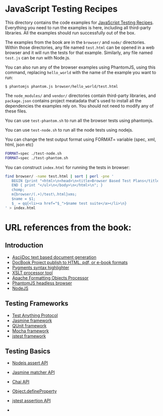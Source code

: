 JavaScript Testing Recipes
==========================

This directory contains the code examples for [JavaScript Testing
Recipes](http://jstesting.jcoglan.com). Everything you need to run the examples
is here, including all third-party libraries. All the examples should run
successfully out of the box.

The examples from the book are in the `browser/` and `node/` directories. Within
those directories, any file named `test.html` can be opened in a web browser and
it will run the tests for that example. Similarly, any file named `test.js` can
be run with Node.js.

You can also run any of the browser examples using PhantomJS, using this
command, replacing `hello_world` with the name of the example you want to run:

    $ phantomjs phantom.js browser/hello_world/test.html

The `node_modules/` and `vendor/` directories contain third-party libraries, and
`package.json` contains project meatadata that's used to install all the
dependencies the examples rely on. You should not need to modify any of these
files.

You can use `test-phantom.sh` to run all the browser tests using phantomjs.

You can use `test-node.sh` to run all the node tests using nodejs.

You can change the test output format using FORMAT= variable (spec, xml, html, json etc)

```bash
FORMAT=spec ./test-node.sh
FORMAT=spec ./test-phantom.sh
```

You can construct `index.html` for running the tests in browser:

```bash
find browser/ -name test.html | sort | perl -pne '
   BEGIN {print "<html>\n<head>\n<title>Browser Based Test Plans</title>\n<style>\nbody {\nbackground: black;\ncolor: yellow;\n}\n</style>\n</head>\n<body>\n<h4>Browser Based Test Plans</h4>\n<ul>\n"; }
   END { print "</ul>\n</body>\n</html>\n"; }
   chomp;
   m{browser/(.+)/test\.html}xms;
   $name = $1;
   $_ = qq{<li><a href="$_">$name test suite</a></li>\n}
' > index.html
```

# URL references from the book:

## Introduction

 * [AsciiDoc text based document generation](http://www.methods.co.nz/asciidoc/#_introduction)
 * [DocBook Project publish to HTML, pdf, or e-book formats](http://docbook.sourceforge.net/)
 * [Pygments syntax highlighter](http://pygments.org/)
 * [XSLT processor tool](http://xmlsoft.org/XSLT/xsltproc2.html)
 * [Apache Formatting Objects Processor](https://xmlgraphics.apache.org/fop/)
 * [PhantomJS headless browser](http://phantomjs.org/)
 * [NodeJS](https://nodejs.org/en/)

## Testing Frameworks

 * [Test Anything Protocol](http://testanything.org/)
 * [Jasmine framework](http://jasmine.github.io/)
 * [QUnit framework](http://qunitjs.com/)
 * [Mocha framework](https://mochajs.org/)
 * [jstest framework](http://jstest.jcoglan.com/)

## Testing Basics

 * [Nodejs assert API](http://nodejs.org/api/assert.html)
 * [Jasmine matcher API](http://jasmine.github.io/1.3/introduction.html#section-Included_Matchers)
 * [Chai API](http://chaijs.com/)
 * [Object.defineProperty](https://developer.mozilla.org/en-US/docs/Web/JavaScript/Reference/Global_Objects/Object/defineProperty)
 * [jstest assertion API](http://jstest.jcoglan.com/assertions.html)

 * []()
